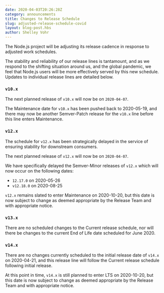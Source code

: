 ```yaml
---
date: 2020-04-03T20:26:28Z
category: announcements
title: Changes to Release Schedule
slug: adjusted-release-schedule-covid
layout: blog-post.hbs
author: Shelley Vohr
---
```


The Node.js project will be adjusting its release cadence in response to adjusted work schedules.

The stability and reliability of our release lines is tantamount, and as we respond to the shifting situation around us, and the global pandemic, we feel that Node.js users will be more effectively served by this new schedule. Updates to individual release lines are detailed below.

### `v10.x`

The next planned release of `v10.x` will now be on `2020-04-07`.

The Maintenance date for `v10.x` has been pushed back to 2020-05-19, and there may now be another Semver-Patch release for the `v10.x` line before this line enters Maintenance.

### `v12.x`

The schedule for `v12.x` has been strategically delayed in the service of ensuring stability for downstream consumers.

The next planned release of `v12.x` will now be on `2020-04-07`.

We have specifically delayed the Semver-Minor releases of `v12.x` which will now occur on the following dates:

* `12.17.0` on 2020-05-26
* `v12.18.0` on 2020-08-25

`v12.x` remains slated to enter Maintenance on 2020-10-20, but this date is now subject to change as deemed appropriate by the Release Team and with appropriate notice.

### `v13.x`

There are no scheduled changes to the Current release schedule, nor will there be changes to the current End of Life date scheduled for June 2020.

### `v14.x`

There are no changes currently scheduled to the initial release date of `v14.x` on 2020-04-21, and this release line will follow the Current release schedule following initial release.

At this point in time, `v14.x` is still planned to enter LTS on 2020-10-20, but this date is now subject to change as deemed appropriate by the Release Team and with appropriate notice.
